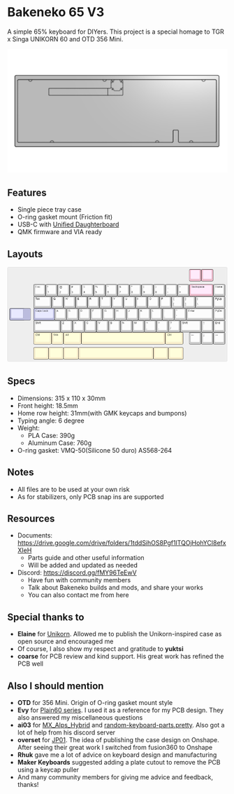 # Bakeneko 65 V3

A simple 65% keyboard for DIYers. This project is a special homage to TGR x Singa UNIKORN 60 and OTD 356 Mini.

![Bakeneko 65](./image/bakeneko-65-draft.png)

## Features

- Single piece tray case
- O-ring gasket mount (Friction fit)
- USB-C with [Unified Daughterboard](https://github.com/ai03-2725/Unified-Daughterboard)
- QMK firmware and VIA ready

## Layouts

![Bakeneko 65 layouts](./image/keyboard-layout.png)

## Specs

- Dimensions: 315 x 110 x 30mm
- Front height: 18.5mm
- Home row height: 31mm(with GMK keycaps and bumpons)
- Typing angle: 6 degree
- Weight:
  - PLA Case: 390g
  - Aluminum Case: 760g
- O-ring gasket: VMQ-50(Silicone 50 duro) AS568-264

## Notes

- All files are to be used at your own risk
- As for stabilizers, only PCB snap ins are supported

## Resources

- Documents: https://drive.google.com/drive/folders/1tddSihOS8Pgf1lTQOjHohYCl8efxXIeH
  - Parts guide and other useful information
  - Will be added and updated as needed
- Discord: https://discord.gg/fMY96TeEwV
  - Have fun with community members
  - Talk about Bakeneko builds and mods, and share your works
  - You can also contact me from here

## Special thanks to

- **Elaine** for [Unikorn](https://geekhack.org/index.php?topic=98587.50). Allowed me to publish the Unikorn-inspired case as open source and encouraged me
- Of course, I also show my respect and gratitude to **yuktsi**
- **coarse** for PCB review and kind support. His great work has refined the PCB well

## Also I should mention

- **OTD** for 356 Mini. Origin of O-ring gasket mount style
- **Evy** for [Plain60 series](https://github.com/evyd13/plain60-c). I used it as a reference for my PCB design. They also answered my miscellaneous questions
- **ai03** for [MX_Alps_Hybrid](https://github.com/ai03-2725/MX_Alps_Hybrid) and [random-keyboard-parts.pretty](https://github.com/ai03-2725/random-keyboard-parts.pretty). Also got a lot of help from his discord server
- **overset** for [JP01](https://github.com/overset/JP01). The idea of publishing the case design on Onshape. After seeing their great work I switched from fusion360 to Onshape
- **Rhuk** gave me a lot of advice on keyboard design and manufacturing
- **Maker Keyboards** suggested adding a plate cutout to remove the PCB using a keycap puller
- And many community members for giving me advice and feedback, thanks!
